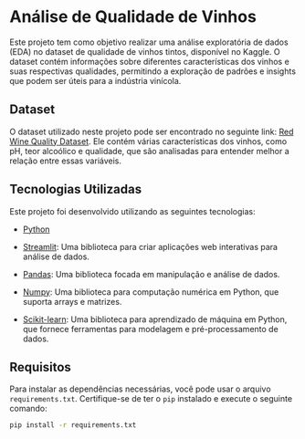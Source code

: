 # Análise de Qualidade de Vinhos

Este projeto tem como objetivo realizar uma análise exploratória de dados (EDA) no dataset de qualidade de vinhos tintos, disponível no Kaggle. O dataset contém informações sobre diferentes características dos vinhos e suas respectivas qualidades, permitindo a exploração de padrões e insights que podem ser úteis para a indústria vinícola.

## Dataset

O dataset utilizado neste projeto pode ser encontrado no seguinte link: [Red Wine Quality Dataset](https://www.kaggle.com/datasets/uciml/red-wine-quality-cortez-et-al-2009/data). Ele contém várias características dos vinhos, como pH, teor alcoólico e qualidade, que são analisadas para entender melhor a relação entre essas variáveis.

## Tecnologias Utilizadas

Este projeto foi desenvolvido utilizando as seguintes tecnologias:

- [Python](https://www.python.org/ "Python")

- [Streamlit](https://streamlit.io/ "Streamlit"): Uma biblioteca para criar aplicações web interativas para análise de dados.

- [Pandas](https://pandas.pydata.org/ "Pandas"): Uma biblioteca focada em manipulação e análise de dados.

- [Numpy](https://numpy.org/ "Numpy"): Uma biblioteca para computação numérica em Python, que suporta arrays e matrizes.

- [Scikit-learn](https://scikit-learn.org/ "Scikit-learn"): Uma biblioteca para aprendizado de máquina em Python, que fornece ferramentas para modelagem e pré-processamento de dados.


## Requisitos

Para instalar as dependências necessárias, você pode usar o arquivo `requirements.txt`. Certifique-se de ter o `pip` instalado e execute o seguinte comando:

```bash
pip install -r requirements.txt

